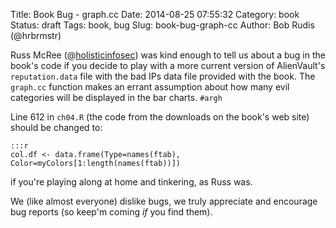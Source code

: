 Title: Book Bug - graph.cc
Date: 2014-08-25 07:55:32
Category: book
Status: draft
Tags: book, bug
Slug: book-bug-graph-cc
Author: Bob Rudis (@hrbrmstr)

Russ McRee (@[holisticinfosec](http://twitter.com/holisticinfosec)) was kind enough to tell us about a bug in the book's code if you decide to play with a more current version of AlienVault's `reputation.data` file with the bad IPs data file provided with the book. The `graph.cc` function makes an errant assumption about how many evil categories will be displayed in the bar charts. `#argh`

Line 612 in `ch04.R` (the code from the downloads on the book's web site) should be changed to:

    :::r
    col.df <- data.frame(Type=names(ftab), Color=myColors[1:length(names(ftab))])

if you're playing along at home and tinkering, as Russ was.

We (like almost everyone) dislike bugs, we truly appreciate and encourage bug reports (so keep'm coming *if* you find them).
